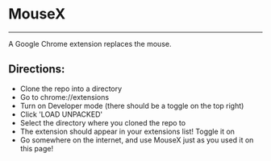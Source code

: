 # MouseX

---

A Google Chrome extension replaces the mouse.

## Directions:
- Clone the repo into a directory
- Go to chrome://extensions
- Turn on Developer mode (there should be a toggle on the top right)
- Click 'LOAD UNPACKED'
- Select the directory where you cloned the repo to
- The extension should appear in your extensions list! Toggle it on
- Go somewhere on the internet, and use MouseX just as you used it on this page!